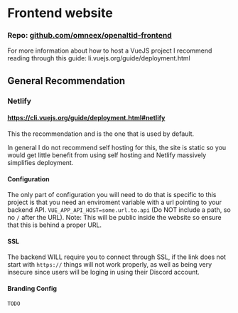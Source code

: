 # Frontend website
### Repo: [github.com/omneex/openaltid-frontend](github.com/omneex/openaltid-frontend)
For more information about how to host a VueJS project I recommend reading through this guide: li.vuejs.org/guide/deployment.html

## General Recommendation
### Netlify
#### https://cli.vuejs.org/guide/deployment.html#netlify
This the recommendation and is the one that is used by default. 

In general I do not recommend self hosting for this, the site is static so you would get little benefit from using self hosting and Netlify massively simplifies deployment.

#### Configuration
The only part of configuration you will need to do that is specific to this project is that you need an enviroment variable with a url pointing to your backend API.
`VUE_APP_API_HOST=some.url.to.api` (Do NOT include a path, so no `/` after the URL). Note: This will be public inside the website so ensure that this is behind a proper URL.
#### SSL
The backend WILL require you to connect through SSL, if the link does not start with `https://` things will not work properly, as well as being very insecure since users will be loging in using their Discord account.

#### Branding Config
`TODO`

